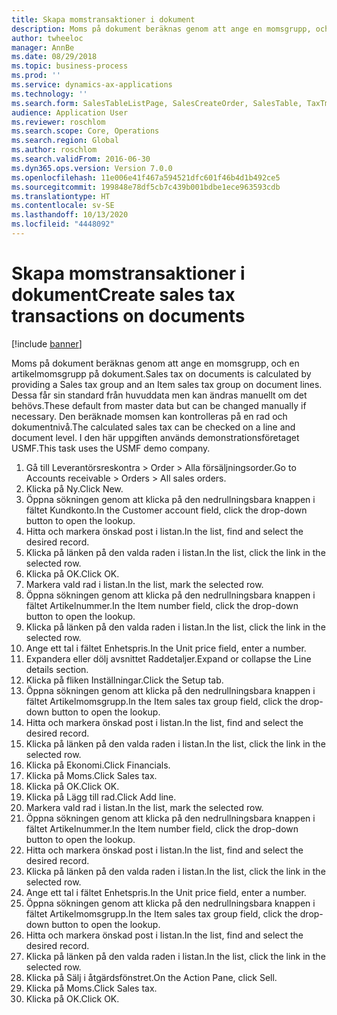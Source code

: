 ```yaml
---
title: Skapa momstransaktioner i dokument
description: Moms på dokument beräknas genom att ange en momsgrupp, och en artikelmomsgrupp på dokument.
author: twheeloc
manager: AnnBe
ms.date: 08/29/2018
ms.topic: business-process
ms.prod: ''
ms.service: dynamics-ax-applications
ms.technology: ''
ms.search.form: SalesTableListPage, SalesCreateOrder, SalesTable, TaxTmpWorkTrans
audience: Application User
ms.reviewer: roschlom
ms.search.scope: Core, Operations
ms.search.region: Global
ms.author: roschlom
ms.search.validFrom: 2016-06-30
ms.dyn365.ops.version: Version 7.0.0
ms.openlocfilehash: 11e006e41f467a594521dfc601f46b4d1b492ce5
ms.sourcegitcommit: 199848e78df5cb7c439b001bdbe1ece963593cdb
ms.translationtype: HT
ms.contentlocale: sv-SE
ms.lasthandoff: 10/13/2020
ms.locfileid: "4448092"
---
```

# <a name="create-sales-tax-transactions-on-documents"></a><span data-ttu-id="74e1d-103">Skapa momstransaktioner i dokument</span><span class="sxs-lookup"><span data-stu-id="74e1d-103">Create sales tax transactions on documents</span></span>

[!include [banner](../../includes/banner.md)]

<span data-ttu-id="74e1d-104">Moms på dokument beräknas genom att ange en momsgrupp, och en artikelmomsgrupp på dokument.</span><span class="sxs-lookup"><span data-stu-id="74e1d-104">Sales tax on documents is calculated by providing a Sales tax group and an Item sales tax group on document lines.</span></span> <span data-ttu-id="74e1d-105">Dessa får sin standard från huvuddata men kan ändras manuellt om det behövs.</span><span class="sxs-lookup"><span data-stu-id="74e1d-105">These default from master data but can be changed manually if necessary.</span></span> <span data-ttu-id="74e1d-106">Den beräknade momsen kan kontrolleras på en rad och dokumentnivå.</span><span class="sxs-lookup"><span data-stu-id="74e1d-106">The calculated sales tax can be checked on a line and document level.</span></span> <span data-ttu-id="74e1d-107">I den här uppgiften används demonstrationsföretaget USMF.</span><span class="sxs-lookup"><span data-stu-id="74e1d-107">This task uses the USMF demo company.</span></span>

1. <span data-ttu-id="74e1d-108">Gå till Leverantörsreskontra > Order > Alla försäljningsorder.</span><span class="sxs-lookup"><span data-stu-id="74e1d-108">Go to Accounts receivable > Orders > All sales orders.</span></span>
2. <span data-ttu-id="74e1d-109">Klicka på Ny.</span><span class="sxs-lookup"><span data-stu-id="74e1d-109">Click New.</span></span>
3. <span data-ttu-id="74e1d-110">Öppna sökningen genom att klicka på den nedrullningsbara knappen i fältet Kundkonto.</span><span class="sxs-lookup"><span data-stu-id="74e1d-110">In the Customer account field, click the drop-down button to open the lookup.</span></span>
4. <span data-ttu-id="74e1d-111">Hitta och markera önskad post i listan.</span><span class="sxs-lookup"><span data-stu-id="74e1d-111">In the list, find and select the desired record.</span></span>
5. <span data-ttu-id="74e1d-112">Klicka på länken på den valda raden i listan.</span><span class="sxs-lookup"><span data-stu-id="74e1d-112">In the list, click the link in the selected row.</span></span>
6. <span data-ttu-id="74e1d-113">Klicka på OK.</span><span class="sxs-lookup"><span data-stu-id="74e1d-113">Click OK.</span></span>
7. <span data-ttu-id="74e1d-114">Markera vald rad i listan.</span><span class="sxs-lookup"><span data-stu-id="74e1d-114">In the list, mark the selected row.</span></span>
8. <span data-ttu-id="74e1d-115">Öppna sökningen genom att klicka på den nedrullningsbara knappen i fältet Artikelnummer.</span><span class="sxs-lookup"><span data-stu-id="74e1d-115">In the Item number field, click the drop-down button to open the lookup.</span></span>
9. <span data-ttu-id="74e1d-116">Klicka på länken på den valda raden i listan.</span><span class="sxs-lookup"><span data-stu-id="74e1d-116">In the list, click the link in the selected row.</span></span>
10. <span data-ttu-id="74e1d-117">Ange ett tal i fältet Enhetspris.</span><span class="sxs-lookup"><span data-stu-id="74e1d-117">In the Unit price field, enter a number.</span></span>
11. <span data-ttu-id="74e1d-118">Expandera eller dölj avsnittet Raddetaljer.</span><span class="sxs-lookup"><span data-stu-id="74e1d-118">Expand or collapse the Line details section.</span></span>
12. <span data-ttu-id="74e1d-119">Klicka på fliken Inställningar.</span><span class="sxs-lookup"><span data-stu-id="74e1d-119">Click the Setup tab.</span></span>
13. <span data-ttu-id="74e1d-120">Öppna sökningen genom att klicka på den nedrullningsbara knappen i fältet Artikelmomsgrupp.</span><span class="sxs-lookup"><span data-stu-id="74e1d-120">In the Item sales tax group field, click the drop-down button to open the lookup.</span></span>
14. <span data-ttu-id="74e1d-121">Hitta och markera önskad post i listan.</span><span class="sxs-lookup"><span data-stu-id="74e1d-121">In the list, find and select the desired record.</span></span>
15. <span data-ttu-id="74e1d-122">Klicka på länken på den valda raden i listan.</span><span class="sxs-lookup"><span data-stu-id="74e1d-122">In the list, click the link in the selected row.</span></span>
16. <span data-ttu-id="74e1d-123">Klicka på Ekonomi.</span><span class="sxs-lookup"><span data-stu-id="74e1d-123">Click Financials.</span></span>
17. <span data-ttu-id="74e1d-124">Klicka på Moms.</span><span class="sxs-lookup"><span data-stu-id="74e1d-124">Click Sales tax.</span></span>
18. <span data-ttu-id="74e1d-125">Klicka på OK.</span><span class="sxs-lookup"><span data-stu-id="74e1d-125">Click OK.</span></span>
19. <span data-ttu-id="74e1d-126">Klicka på Lägg till rad.</span><span class="sxs-lookup"><span data-stu-id="74e1d-126">Click Add line.</span></span>
20. <span data-ttu-id="74e1d-127">Markera vald rad i listan.</span><span class="sxs-lookup"><span data-stu-id="74e1d-127">In the list, mark the selected row.</span></span>
21. <span data-ttu-id="74e1d-128">Öppna sökningen genom att klicka på den nedrullningsbara knappen i fältet Artikelnummer.</span><span class="sxs-lookup"><span data-stu-id="74e1d-128">In the Item number field, click the drop-down button to open the lookup.</span></span>
22. <span data-ttu-id="74e1d-129">Hitta och markera önskad post i listan.</span><span class="sxs-lookup"><span data-stu-id="74e1d-129">In the list, find and select the desired record.</span></span>
23. <span data-ttu-id="74e1d-130">Klicka på länken på den valda raden i listan.</span><span class="sxs-lookup"><span data-stu-id="74e1d-130">In the list, click the link in the selected row.</span></span>
24. <span data-ttu-id="74e1d-131">Ange ett tal i fältet Enhetspris.</span><span class="sxs-lookup"><span data-stu-id="74e1d-131">In the Unit price field, enter a number.</span></span>
25. <span data-ttu-id="74e1d-132">Öppna sökningen genom att klicka på den nedrullningsbara knappen i fältet Artikelmomsgrupp.</span><span class="sxs-lookup"><span data-stu-id="74e1d-132">In the Item sales tax group field, click the drop-down button to open the lookup.</span></span>
26. <span data-ttu-id="74e1d-133">Hitta och markera önskad post i listan.</span><span class="sxs-lookup"><span data-stu-id="74e1d-133">In the list, find and select the desired record.</span></span>
27. <span data-ttu-id="74e1d-134">Klicka på länken på den valda raden i listan.</span><span class="sxs-lookup"><span data-stu-id="74e1d-134">In the list, click the link in the selected row.</span></span>
28. <span data-ttu-id="74e1d-135">Klicka på Sälj i åtgärdsfönstret.</span><span class="sxs-lookup"><span data-stu-id="74e1d-135">On the Action Pane, click Sell.</span></span>
29. <span data-ttu-id="74e1d-136">Klicka på Moms.</span><span class="sxs-lookup"><span data-stu-id="74e1d-136">Click Sales tax.</span></span>
30. <span data-ttu-id="74e1d-137">Klicka på OK.</span><span class="sxs-lookup"><span data-stu-id="74e1d-137">Click OK.</span></span>

